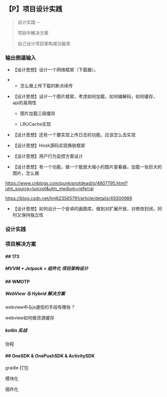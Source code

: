 ## 【P】项目设计实践

> 设计实践 -- 
>
> 项目中解决方案
>
> 自己设计项目架构或功能库



### 输出倒逼输入

- 【设计思想】设计一个网络框架（下载器）。

- - 怎么做上传下载的断点续传	

- 【设计思想】设计一个图片框架，考虑如何加载，如何编解码，如何缓存，api的易用性

  - 图片加载三级缓存

  - LRUCache实现

- 【设计思想】还有一个要实现上传日志的功能，应该怎么去实现

- 【设计思想】Hook源码实现换肤框架

- 【设计思想】用户行为监控方案设计

- 【设计思想】有一个功能，做一个能放大缩小的图片查看器，加载一张巨大的图片，怎么做

https://www.cnblogs.com/punkisnotdead/p/4807795.html?utm_source=tuicool&utm_medium=referral

https://blog.csdn.net/lmj623565791/article/details/49300989

- 【设计思想】如何设计一个安卓的画图库，做到对扩展开放，对修改封闭，同时又保持独立性



### 设计实践















### 项目解决方案

#### ## 173

##### MVVM + Jetpack + 组件化 项目架构设计







#### ## WMOTP

##### WebView 与 Hybrid 解决方案

webview中与js通信的手段有哪些？

webview如何做资源缓存





##### kotlin 实战

协程













#### ## OneSDK  & OnePushSDK & ActivitySDK

gradle 打包

模块化 

插件化





















